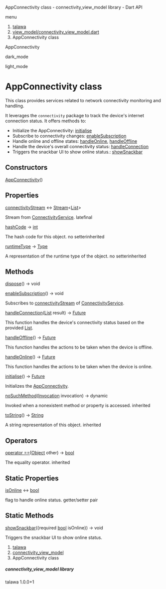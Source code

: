 




AppConnectivity class - connectivity\_view\_model library - Dart API







menu

1. [talawa](../index.html)
2. [view\_model/connectivity\_view\_model.dart](../file-___home_harshil_Desktop_open-source_palisadoes_talawa_lib_view_model_connectivity_view_model/)
3. AppConnectivity class

AppConnectivity


dark\_mode

light\_mode




# AppConnectivity class


This class provides services related to network connectivity monitoring and handling.

It leverages the `connectivity` package to track the device's internet connection status.
It offers methods to:

* Initialize the AppConnectivity: [initialise](../file-___home_harshil_Desktop_open-source_palisadoes_talawa_lib_view_model_connectivity_view_model/AppConnectivity/initialise.html)
* Subscribe to connectivity changes: [enableSubscription](../file-___home_harshil_Desktop_open-source_palisadoes_talawa_lib_view_model_connectivity_view_model/AppConnectivity/enableSubscription.html)
* Handle online and offline states: [handleOnline](../file-___home_harshil_Desktop_open-source_palisadoes_talawa_lib_view_model_connectivity_view_model/AppConnectivity/handleOnline.html), [handleOffline](../file-___home_harshil_Desktop_open-source_palisadoes_talawa_lib_view_model_connectivity_view_model/AppConnectivity/handleOffline.html)
* Handle the device's overall connectivity status: [handleConnection](../file-___home_harshil_Desktop_open-source_palisadoes_talawa_lib_view_model_connectivity_view_model/AppConnectivity/handleConnection.html)
* Triggers the snackbar UI to show online status.: [showSnackbar](../file-___home_harshil_Desktop_open-source_palisadoes_talawa_lib_view_model_connectivity_view_model/AppConnectivity/showSnackbar.html)

## Constructors

[AppConnectivity](../file-___home_harshil_Desktop_open-source_palisadoes_talawa_lib_view_model_connectivity_view_model/AppConnectivity/AppConnectivity.html)()




## Properties

[connectivityStream](../file-___home_harshil_Desktop_open-source_palisadoes_talawa_lib_view_model_connectivity_view_model/AppConnectivity/connectivityStream.html)
↔ [Stream](https://api.flutter.dev/flutter/dart-core/Stream-class.html)<[List](https://api.flutter.dev/flutter/dart-core/List-class.html)>

Stream from [ConnectivityService](../file-___home_harshil_Desktop_open-source_palisadoes_talawa_lib_services_third_party_service_connectivity_service/ConnectivityService-class.html).
latefinal

[hashCode](https://api.flutter.dev/flutter/dart-core/Object/hashCode.html)
→ [int](https://api.flutter.dev/flutter/dart-core/int-class.html)

The hash code for this object.
no setterinherited

[runtimeType](https://api.flutter.dev/flutter/dart-core/Object/runtimeType.html)
→ [Type](https://api.flutter.dev/flutter/dart-core/Type-class.html)

A representation of the runtime type of the object.
no setterinherited



## Methods

[dispose](../file-___home_harshil_Desktop_open-source_palisadoes_talawa_lib_view_model_connectivity_view_model/AppConnectivity/dispose.html)()
→ void



[enableSubscription](../file-___home_harshil_Desktop_open-source_palisadoes_talawa_lib_view_model_connectivity_view_model/AppConnectivity/enableSubscription.html)()
→ void


Subscribes to [connectivityStream](../file-___home_harshil_Desktop_open-source_palisadoes_talawa_lib_view_model_connectivity_view_model/AppConnectivity/connectivityStream.html) of [ConnectivityService](../file-___home_harshil_Desktop_open-source_palisadoes_talawa_lib_services_third_party_service_connectivity_service/ConnectivityService-class.html).

[handleConnection](../file-___home_harshil_Desktop_open-source_palisadoes_talawa_lib_view_model_connectivity_view_model/AppConnectivity/handleConnection.html)([List](https://api.flutter.dev/flutter/dart-core/List-class.html) result)
→ [Future](https://api.flutter.dev/flutter/dart-core/Future-class.html)<void>


This function handles the device's connectivity status based on the provided [List<ConnectivityResult>](https://api.flutter.dev/flutter/dart-core/List-class.html).

[handleOffline](../file-___home_harshil_Desktop_open-source_palisadoes_talawa_lib_view_model_connectivity_view_model/AppConnectivity/handleOffline.html)()
→ [Future](https://api.flutter.dev/flutter/dart-core/Future-class.html)<void>


This function handles the actions to be taken when the device is offline.

[handleOnline](../file-___home_harshil_Desktop_open-source_palisadoes_talawa_lib_view_model_connectivity_view_model/AppConnectivity/handleOnline.html)()
→ [Future](https://api.flutter.dev/flutter/dart-core/Future-class.html)<void>


This function handles the actions to be taken when the device is online.

[initialise](../file-___home_harshil_Desktop_open-source_palisadoes_talawa_lib_view_model_connectivity_view_model/AppConnectivity/initialise.html)()
→ [Future](https://api.flutter.dev/flutter/dart-core/Future-class.html)<void>


Initializes the [AppConnectivity](../file-___home_harshil_Desktop_open-source_palisadoes_talawa_lib_view_model_connectivity_view_model/AppConnectivity-class.html).

[noSuchMethod](https://api.flutter.dev/flutter/dart-core/Object/noSuchMethod.html)([Invocation](https://api.flutter.dev/flutter/dart-core/Invocation-class.html) invocation)
→ dynamic


Invoked when a nonexistent method or property is accessed.
inherited

[toString](https://api.flutter.dev/flutter/dart-core/Object/toString.html)()
→ [String](https://api.flutter.dev/flutter/dart-core/String-class.html)


A string representation of this object.
inherited



## Operators

[operator ==](https://api.flutter.dev/flutter/dart-core/Object/operator_equals.html)([Object](https://api.flutter.dev/flutter/dart-core/Object-class.html) other)
→ [bool](https://api.flutter.dev/flutter/dart-core/bool-class.html)


The equality operator.
inherited



## Static Properties

[isOnline](../file-___home_harshil_Desktop_open-source_palisadoes_talawa_lib_view_model_connectivity_view_model/AppConnectivity/isOnline.html)
↔ [bool](https://api.flutter.dev/flutter/dart-core/bool-class.html)

flag to handle online status.
getter/setter pair



## Static Methods

[showSnackbar](../file-___home_harshil_Desktop_open-source_palisadoes_talawa_lib_view_model_connectivity_view_model/AppConnectivity/showSnackbar.html)({required [bool](https://api.flutter.dev/flutter/dart-core/bool-class.html) isOnline})
→ void


Triggers the snackbar UI to show online status.



 


1. [talawa](../index.html)
2. [connectivity\_view\_model](../file-___home_harshil_Desktop_open-source_palisadoes_talawa_lib_view_model_connectivity_view_model/)
3. AppConnectivity class

##### connectivity\_view\_model library





talawa
1.0.0+1






